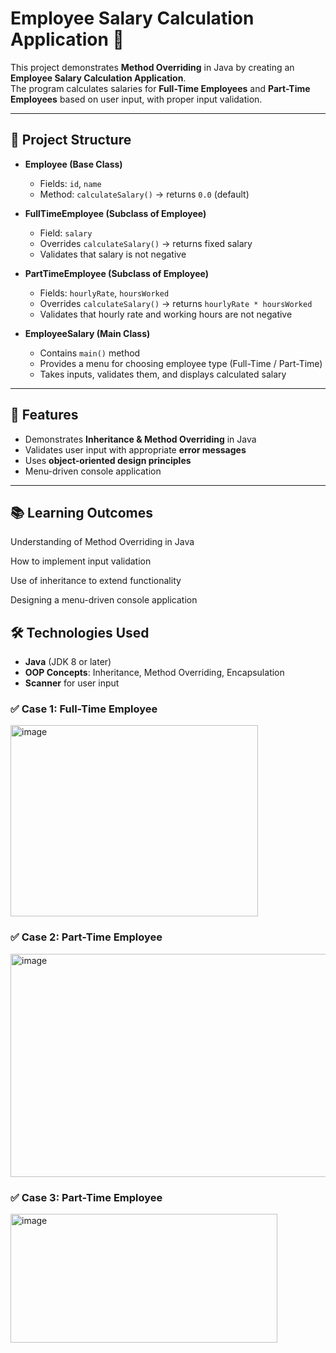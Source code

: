 # Employee Salary Calculation Application 💼

This project demonstrates **Method Overriding** in Java by creating an **Employee Salary Calculation Application**.  
The program calculates salaries for **Full-Time Employees** and **Part-Time Employees** based on user input, with proper input validation.

---

## 📌 Project Structure

- **Employee (Base Class)**
  - Fields: `id`, `name`
  - Method: `calculateSalary()` → returns `0.0` (default)

- **FullTimeEmployee (Subclass of Employee)**
  - Field: `salary`
  - Overrides `calculateSalary()` → returns fixed salary
  - Validates that salary is not negative

- **PartTimeEmployee (Subclass of Employee)**
  - Fields: `hourlyRate`, `hoursWorked`
  - Overrides `calculateSalary()` → returns `hourlyRate * hoursWorked`
  - Validates that hourly rate and working hours are not negative

- **EmployeeSalary (Main Class)**
  - Contains `main()` method
  - Provides a menu for choosing employee type (Full-Time / Part-Time)
  - Takes inputs, validates them, and displays calculated salary

---

## 🚀 Features

- Demonstrates **Inheritance & Method Overriding** in Java  
- Validates user input with appropriate **error messages**  
- Uses **object-oriented design principles**  
- Menu-driven console application  

---

## 📚 Learning Outcomes

Understanding of Method Overriding in Java

How to implement input validation

Use of inheritance to extend functionality

Designing a menu-driven console application

## 🛠️ Technologies Used
- **Java** (JDK 8 or later)
- **OOP Concepts**: Inheritance, Method Overriding, Encapsulation
- **Scanner** for user input

### ✅ Case 1: Full-Time Employee
<img width="396" height="306" alt="image" src="https://github.com/user-attachments/assets/99f1d69f-0838-48bc-9a2a-df207ba842dc" />


### ✅ Case 2: Part-Time Employee
<img width="541" height="357" alt="image" src="https://github.com/user-attachments/assets/9df2a0f9-9767-4751-bad7-785632a6c13d" />

### ✅ Case 3: Part-Time Employee
<img width="427" height="206" alt="image" src="https://github.com/user-attachments/assets/a53f5c75-8ec5-40a4-80bb-bbbaead40fc2" />




